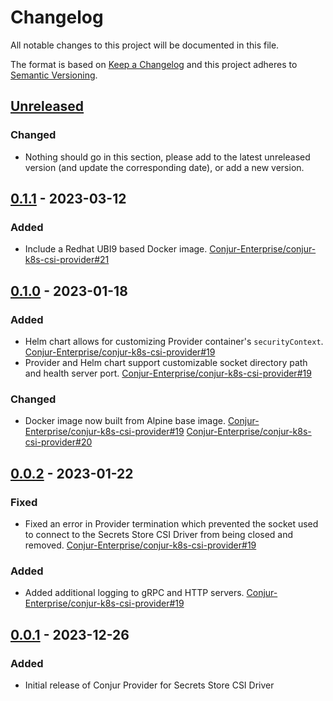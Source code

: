 # Changelog
All notable changes to this project will be documented in this file.

The format is based on [Keep a Changelog](http://keepachangelog.com/en/1.0.0/)
and this project adheres to [Semantic Versioning](http://semver.org/spec/v2.0.0.html).

## [Unreleased]

### Changed
- Nothing should go in this section, please add to the latest unreleased version
  (and update the corresponding date), or add a new version.

## [0.1.1] - 2023-03-12

### Added
- Include a Redhat UBI9 based Docker image.
  [Conjur-Enterprise/conjur-k8s-csi-provider#21](https://github.cyberng.com/Conjur-Enterprise/conjur-k8s-csi-provider/pull/21)

## [0.1.0] - 2023-01-18

### Added
- Helm chart allows for customizing Provider container's `securityContext`.
  [Conjur-Enterprise/conjur-k8s-csi-provider#19](https://github.cyberng.com/Conjur-Enterprise/conjur-k8s-csi-provider/pull/19)
- Provider and Helm chart support customizable socket directory path and health
  server port.
  [Conjur-Enterprise/conjur-k8s-csi-provider#19](https://github.cyberng.com/Conjur-Enterprise/conjur-k8s-csi-provider/pull/19)

### Changed
- Docker image now built from Alpine base image.
  [Conjur-Enterprise/conjur-k8s-csi-provider#19](https://github.cyberng.com/Conjur-Enterprise/conjur-k8s-csi-provider/pull/19)
  [Conjur-Enterprise/conjur-k8s-csi-provider#20](https://github.cyberng.com/Conjur-Enterprise/conjur-k8s-csi-provider/pull/20)

## [0.0.2] - 2023-01-22

### Fixed
- Fixed an error in Provider termination which prevented the socket used to
  connect to the Secrets Store CSI Driver from being closed and removed.
  [Conjur-Enterprise/conjur-k8s-csi-provider#19](https://github.cyberng.com/Conjur-Enterprise/conjur-k8s-csi-provider/pull/19)

### Added
- Added additional logging to gRPC and HTTP servers.
  [Conjur-Enterprise/conjur-k8s-csi-provider#19](https://github.cyberng.com/Conjur-Enterprise/conjur-k8s-csi-provider/pull/19)

## [0.0.1] - 2023-12-26

### Added
- Initial release of Conjur Provider for Secrets Store CSI Driver

[Unreleased]: https://github.cyberng.com/Conjur-Enterprise/conjur-k8s-csi-provider/compare/v0.1.1...HEAD
[0.1.1]: https://github.cyberng.com/Conjur-Enterprise/conjur-k8s-csi-provider/compare/v0.1.0...v0.1.1
[0.1.0]: https://github.cyberng.com/Conjur-Enterprise/conjur-k8s-csi-provider/compare/v0.0.2...v0.1.0
[0.0.2]: https://github.cyberng.com/Conjur-Enterprise/conjur-k8s-csi-provider/compare/v0.0.1...v0.0.2
[0.0.1]: https://github.cyberng.com/Conjur-Enterprise/conjur-k8s-csi-provider/releases/tag/v0.0.1
